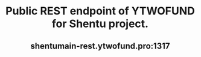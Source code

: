  <h1 align="center"> Public REST endpoint of YTWOFUND for Shentu project.

 <h2 align="center"> shentumain-rest.ytwofund.pro:1317
